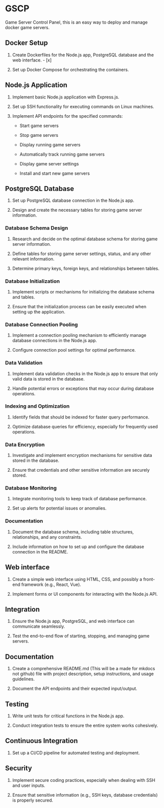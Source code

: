 # GSCP
Game Server Control Panel, this is an easy way to deploy and manage docker game servers.



## Docker Setup

1. Create Dockerfiles for the Node.js app, PostgreSQL database and the web interface. - [x]

2. Set up Docker Compose for orchestrating the containers.

## Node.js Application

1. Implement basic Node.js application with Express.js.

2. Set up SSH functionality for executing commands on Linux machines.

3. Implement API endpoints for the specified commands:

    * Start game servers

    * Stop game servers

    * Display running game servers

    * Automatically track running game servers

    * Display game server settings
    
    * Install and start new game servers

## PostgreSQL Database

1. Set up PostgreSQL database connection in the Node.js app.

2. Design and create the necessary tables for storing game server information.

### Database Schema Design

1. Research and decide on the optimal database schema for storing game server information.

2. Define tables for storing game server settings, status, and any other relevant information.

3. Determine primary keys, foreign keys, and relationships between tables.

### Database Initialization

1. Implement scripts or mechanisms for initializing the database schema and tables.

2. Ensure that the initialization process can be easily executed when setting up the application.

### Database Connection Pooling

1. Implement a connection pooling mechanism to efficiently manage database connections in the Node.js app.

2. Configure connection pool settings for optimal performance.

### Data Validation

1. Implement data validation checks in the Node.js app to ensure that only valid data is stored in the database.

2. Handle potential errors or exceptions that may occur during database operations.

### Indexing and Optimization

1. Identify fields that should be indexed for faster query performance.

2. Optimize database queries for efficiency, especially for frequently used operations.

### Data Encryption

1. Investigate and implement encryption mechanisms for sensitive data stored in the database.

2. Ensure that credentials and other sensitive information are securely stored.

### Database Monitoring

1. Integrate monitoring tools to keep track of database performance.

2. Set up alerts for potential issues or anomalies.

### Documentation

1. Document the database schema, including table structures, relationships, and any constraints.

2. Include information on how to set up and configure the database connection in the README.

## Web interface

1. Create a simple web interface using HTML, CSS, and possibly a front-end framework (e.g., React, Vue).

2. Implement forms or UI components for interacting with the Node.js API.

## Integration

1. Ensure the Node.js app, PostgreSQL, and web interface can communicate seamlessly.

2. Test the end-to-end flow of starting, stopping, and managing game servers.

## Documentation

1. Create a comprehensive README.md (This will be a made for mkdocs not github) file with project description, setup instructions, and usage guidelines.

2. Document the API endpoints and their expected input/output.

## Testing

1. Write unit tests for critical functions in the Node.js app.

2. Conduct integration tests to ensure the entire system works cohesively.

## Continuous Integration

1. Set up a CI/CD pipeline for automated testing and deployment.

## Security

1. Implement secure coding practices, especially when dealing with SSH and user inputs.

2. Ensure that sensitive information (e.g., SSH keys, database credentials) is properly secured.
